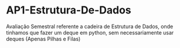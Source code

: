 # AP1-Estrutura-De-Dados
Avaliação Semestral referente a cadeira de Estrutura de Dados, onde tinhamos que fazer um deque em python, sem necessariamente usar deques (Apenas Pilhas e Filas)
